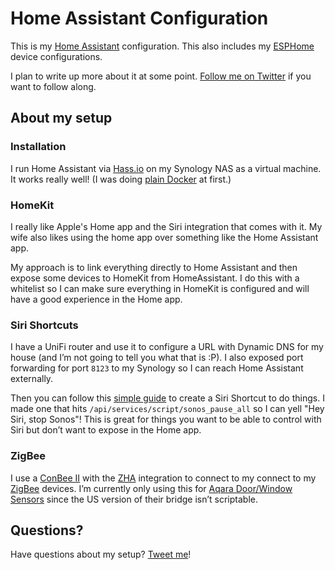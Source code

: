 # Home Assistant Configuration

This is my [Home Assistant](https://home-assistant.io) configuration. This also includes my [ESPHome](https://esphome.io) device configurations.

I plan to write up more about it at some point. [Follow me on Twitter](https://twitter.com/soffes) if you want to follow along.

## About my setup

### Installation

I run Home Assistant via [Hass.io](https://www.home-assistant.io/hassio/installation/) on my Synology NAS as a virtual machine. It works really well! (I was doing [plain Docker](https://www.home-assistant.io/docs/installation/docker/#synology-nas) at first.)

### HomeKit

I really like Apple's Home app and the Siri integration that comes with it. My wife also likes using the home app over something like the Home Assistant app.

My approach is to link everything directly to Home Assistant and then expose some devices to HomeKit from HomeAssistant. I do this with a whitelist so I can make sure everything in HomeKit is configured and will have a good experience in the Home app.

### Siri Shortcuts

I have a UniFi router and use it to configure a URL with Dynamic DNS for my house (and I’m not going to tell you what that is :P). I also exposed port forwarding for port `8123` to my Synology so I can reach Home Assistant externally.

Then you can follow this [simple guide](https://community.home-assistant.io/t/ios-shortcuts-with-ha-no-ssl-required/89529) to create a Siri Shortcut to do things. I made one that hits `/api/services/script/sonos_pause_all` so I can yell "Hey Siri, stop Sonos"! This is great for things you want to be able to control with Siri but don’t want to expose in the Home app.

### ZigBee

I use a [ConBee II](https://www.amazon.com/gp/product/B07PZ7ZHG5) with the [ZHA](http://home-assistant.io/integrations/zha/) integration to connect to my connect to my [ZigBee](https://en.wikipedia.org/wiki/ZigBee) devices. I’m currently only using this for [Aqara Door/Window Sensors](https://www.amazon.com/gp/product/B07D37VDM3) since the US version of their bridge isn’t scriptable.

## Questions?

Have questions about my setup? [Tweet me](https://twitter.com/soffes)!
